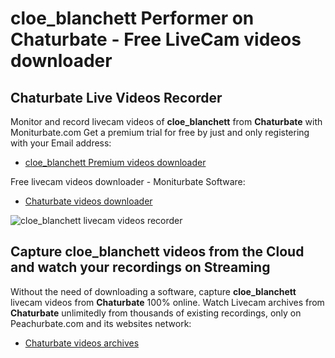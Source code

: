 # cloe_blanchett Performer on Chaturbate - Free LiveCam videos downloader

## Chaturbate Live Videos Recorder

Monitor and record livecam videos of **cloe_blanchett** from **Chaturbate** with Moniturbate.com
Get a premium trial for free by just and only registering with your Email address:
* [cloe_blanchett Premium videos downloader](https://moniturbate.com/request-demo-licence-key.html)

Free livecam videos downloader - Moniturbate Software:
* [Chaturbate videos downloader](https://moniturbate.com/moniturbate-download-software.html)

![cloe_blanchett livecam videos recorder](https://peachurnet.com/templates/moniturbate-software.png)


## Capture cloe_blanchett videos from the Cloud and watch your recordings on Streaming

Without the need of downloading a software, capture **cloe_blanchett** livecam videos from **Chaturbate** 100% online.
Watch Livecam archives from **Chaturbate** unlimitedly from thousands of existing recordings, only on Peachurbate.com and its websites network:
* [Chaturbate videos archives](https://peachurnet.com/)